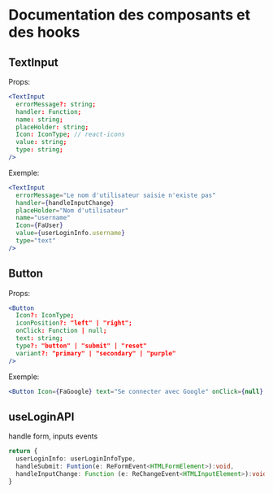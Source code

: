 # Documentation des composants et des hooks

## TextInput

Props:

```jsx
<TextInput
  errorMessage?: string;
  handler: Function;
  name: string;
  placeHolder: string;
  Icon: IconType; // react-icons
  value: string;
  type: string;
/>
```

Exemple:

```jsx
<TextInput
  errorMessage="Le nom d'utilisateur saisie n'existe pas"
  handler={handleInputChange}
  placeHolder="Nom d'utilisateur"
  name="username"
  Icon={FaUser}
  value={userLoginInfo.username}
  type="text"
/>
```

## Button

Props:

```jsx
<Button
  Icon?: IconType;
  iconPosition?: "left" | "right";
  onClick: Function | null;
  text: string;
  type?: "button" | "submit" | "reset"
  variant?: "primary" | "secondary" | "purple"
/>
```

Exemple:

```jsx
<Button Icon={FaGoogle} text="Se connecter avec Google" onClick={null} />
```

## useLoginAPI

handle form, inputs events

```ts
return {
  userLoginInfo: userLoginInfoType,
  handleSubmit: Funtion(e: ReFormEvent<HTMLFormElement>):void,
  handleInputChange: Function (e: ReChangeEvent<HTMLInputElement>):void
}
```
